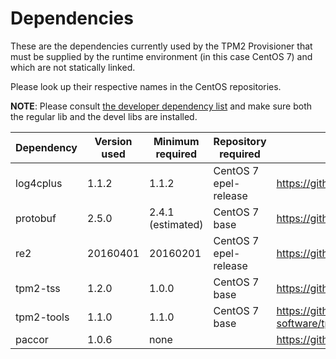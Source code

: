 Dependencies
============

These are the dependencies currently used by the TPM2 Provisioner that must be supplied by the runtime environment (in this case CentOS 7) and which are not statically linked.

Please look up their respective names in the CentOS repositories.

**NOTE**: Please consult [the developer dependency list](./developer-dependencies-centos.md) and make sure both the regular lib and the devel libs are installed.

| Dependency | Version used | Minimum required  | Repository required   | Project repository                          |
| ---------- | ------------ | ----------------- | --------------------- | ------------------------------------------- |
| log4cplus  | 1.1.2        | 1.1.2             | CentOS 7 epel-release | https://github.com/log4cplus/log4cplus      |
| protobuf   | 2.5.0        | 2.4.1 (estimated) | CentOS 7 base         | https://github.com/google/protobuf          |
| re2        | 20160401     | 20160201          | CentOS 7 epel-release | https://github.com/google/re2               |
| tpm2-tss   | 1.2.0        | 1.0.0             | CentOS 7 base         | https://github.com/intel/tpm2-tss           |
| tpm2-tools | 1.1.0        | 1.1.0             | CentOS 7 base         | https://github.com/tpm2-software/tpm2-tools |
| paccor     | 1.0.6        | none              |                       | https://github.com/nsacyber/paccor          |
